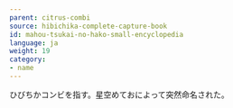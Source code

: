 ```yaml
---
parent: citrus-combi
source: hibichika-complete-capture-book
id: mahou-tsukai-no-hako-small-encyclopedia
language: ja
weight: 19
category:
- name
---
```


ひびちかコンビを指す。星空めておによって突然命名された。
